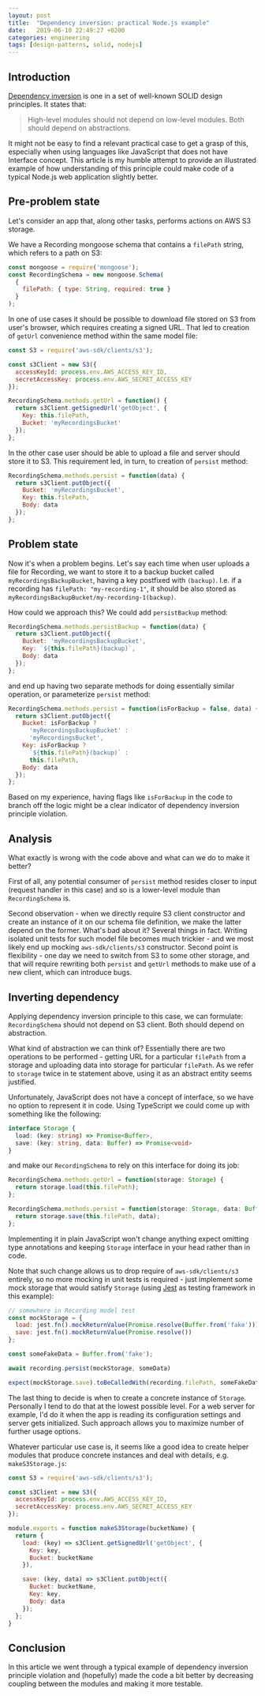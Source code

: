 ```yaml
---
layout: post
title:  "Dependency inversion: practical Node.js example"
date:   2019-06-10 22:49:27 +0200
categories: engineering
tags: [design-patterns, solid, nodejs]
---
```


## Introduction

[Dependency inversion](https://en.wikipedia.org/wiki/Dependency_inversion_principle) is one in a set of well-known SOLID design principles. It states that:

> High-level modules should not depend on low-level modules. Both should depend on abstractions.

It might not be easy to find a relevant practical case to get a grasp of this, especially when using languages like JavaScript that does not have Interface concept. This article is my humble attempt to provide an illustrated example of how understanding of this principle could make code of a typical Node.js web application slightly better.

## Pre-problem state

Let's consider an app that, along other tasks, performs actions on AWS S3 storage.

We have a Recording mongoose schema that contains a `filePath` string, which refers to a path on S3:
```js
const mongoose = require('mongoose');
const RecordingSchema = new mongoose.Schema(
  {
    filePath: { type: String, required: true }
  }
);
```

In one of use cases it should be possible to download file stored on S3 from user's browser, which requires creating a signed URL. That led to creation of `getUrl` convenience method within the same model file:

```js
const S3 = require('aws-sdk/clients/s3');

const s3Client = new S3({
  accessKeyId: process.env.AWS_ACCESS_KEY_ID,
  secretAccessKey: process.env.AWS_SECRET_ACCESS_KEY
});

RecordingSchema.methods.getUrl = function() {
  return s3Client.getSignedUrl('getObject', {
    Key: this.filePath,
    Bucket: 'myRecordingsBucket'
  });
};
```

In the other case user should be able to upload a file and server should store it to S3. This requirement led, in turn, to creation of `persist` method:

```js
RecordingSchema.methods.persist = function(data) {
  return s3Client.putObject({
    Bucket: 'myRecordingsBucket',
    Key: this.filePath,
    Body: data
  });
};
```

## Problem state

Now it's when a problem begins. Let's say each time when user uploads a file for Recording, we want to store it to a backup bucket called `myRecordingsBackupBucket`, having a key postfixed with `(backup)`. I.e. if a recording has `filePath: "my-recording-1"`, it should be also stored as `myRecordingsBackupBucket/my-recording-1(backup)`.

How could we approach this? We could add `persistBackup` method:

```js
RecordingSchema.methods.persistBackup = function(data) {
  return s3Client.putObject({
    Bucket: 'myRecordingsBackupBucket',
    Key: `${this.filePath}(backup)`,
    Body: data
  });
};
```

and end up having two separate methods for doing essentially similar operation, or parameterize `persist` method:

```js
RecordingSchema.methods.persist = function(isForBackup = false, data) {
  return s3Client.putObject({
    Bucket: isForBackup ?
      'myRecordingsBackupBucket' :
      'myRecordingsBucket',
    Key: isForBackup ?
      `${this.filePath}(backup)` :
      this.filePath,
    Body: data
  });
};
```

Based on my experience, having flags like `isForBackup` in the code to branch off the logic might be a clear indicator of dependency inversion principle violation.

## Analysis

What exactly is wrong with the code above and what can we do to make it better?

First of all, any potential consumer of `persist` method resides closer to input (request handler in this case) and so is a lower-level module than `RecordingSchema` is.

Second observation - when we directly require S3 client constructor and create an instance of it on our schema file definition, we make the latter depend on the former. What's bad about it? Several things in fact. Writing isolated unit tests for such model file becomes much trickier - and we most likely end up mocking `aws-sdk/clients/s3` constructor. Second point is flexibility - one day we need to switch from S3 to some other storage, and that will require rewriting both `persist` and `getUrl` methods to make use of a new client, which can introduce bugs.

## Inverting dependency

Applying dependency inversion principle to this case, we can formulate: `RecordingSchema` should not depend on S3 client. Both should depend on abstraction.

What kind of abstraction we can think of? Essentially there are two operations to be performed - getting URL for a particular `filePath` from a storage and uploading data into storage for particular `filePath`. As we refer to `storage` twice in te statement above, using it as an abstract entity seems justified.

Unfortunately, JavaScript does not have a concept of interface, so we have no option to represent it in code. Using TypeScript we could come up with something like the following:

```ts
interface Storage {
  load: (key: string) => Promise<Buffer>,
  save: (key: string, data: Buffer) => Promise<void>
}
```

and make our `RecordingSchema` to rely on this interface for doing its job:

```ts
RecordingSchema.methods.getUrl = function(storage: Storage) {
  return storage.load(this.filePath);
};

RecordingSchema.methods.persist = function(storage: Storage, data: Buffer) {
  return storage.save(this.filePath, data);
};
```

Implementing it in plain JavaScript won't change anything expect omitting type annotations and keeping `Storage` interface in your head rather than in code.

Note that such change allows us to drop require of `aws-sdk/clients/s3` entirely, so no more mocking in unit tests is required - just implement some mock storage that would satisfy `Storage` (using [Jest](https://jestjs.io) as testing framework in this example):

```js
// somewhere in Recording model test
const mockStorage = {
  load: jest.fn().mockReturnValue(Promise.resolve(Buffer.from('fake'))),
  save: jest.fn().mockReturnValue(Promise.resolve())
};

const someFakeData = Buffer.from('fake');

await recording.persist(mockStorage, someData)

expect(mockStorage.save).toBeCalledWith(recording.filePath, someFakeData);
```

The last thing to decide is when to create a concrete instance of `Storage`. Personally I tend to do that at the lowest possible level. For a web server for example, I'd do it when the app is reading its configuration settings and server gets initialized. Such approach allows you to maximize number of further usage options.

Whatever particular use case is, it seems like a good idea to create helper modules that produce concrete instances and deal with details, e.g. `makeS3Storage.js`:
```js
const S3 = require('aws-sdk/clients/s3');

const s3Client = new S3({
  accessKeyId: process.env.AWS_ACCESS_KEY_ID,
  secretAccessKey: process.env.AWS_SECRET_ACCESS_KEY
});

module.exports = function makeS3Storage(bucketName) {
  return {
    load: (key) => s3Client.getSignedUrl('getObject', {
      Key: key,
      Bucket: bucketName
    }),

    save: (key, data) => s3Client.putObject({
      Bucket: bucketName,
      Key: key,
      Body: data
    });
  };
}
```

## Conclusion
In this article we went through a typical example of dependency inversion principle violation and (hopefully) made the code a bit better by decreasing coupling between the modules and making it more testable.
